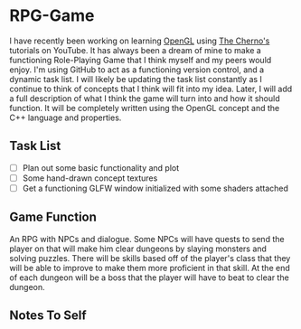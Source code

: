 # RPG-Game
I have recently been working on learning [OpenGL](https://www.opengl.org/) using [The Cherno's](https://www.youtube.com/user/TheChernoProject) tutorials on YouTube. 
It has always been a dream of mine to make a functioning Role-Playing Game that I think myself and my peers would enjoy. I'm using GitHub to act as a functioning version control, and a dynamic task list. I will likely be updating the task list constantly as I continue to think of concepts that I think will fit into my idea. Later, I will add a full description of what I think the game will turn into and how it should function. It will be completely written using the OpenGL concept and the C++ language and properties.

## Task List
- [ ] Plan out some basic functionality and plot
- [ ] Some hand-drawn concept textures
- [ ] Get a functioning GLFW window initialized with some shaders attached

## Game Function
  An RPG with NPCs and dialogue. Some NPCs will have quests to send the player on that will make him clear dungeons by slaying monsters and solving puzzles. There will be skills based off of the player's class that they will be able to improve to make them more proficient in that skill. At the end of each dungeon will be a boss that the player will have to beat to clear the dungeon.
  
## Notes To Self
